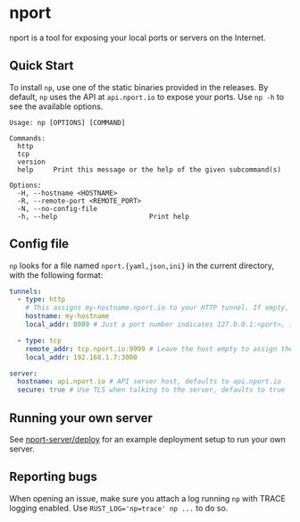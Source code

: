 # nport

nport is a tool for exposing your local ports or servers on the Internet.

## Quick Start

To install `np`, use one of the static binaries provided in the releases. By default, `np` uses
the API at `api.nport.io` to expose your ports. Use `np -h` to see the available options.

```
Usage: np [OPTIONS] [COMMAND]

Commands:
  http
  tcp
  version
  help     Print this message or the help of the given subcommand(s)

Options:
  -H, --hostname <HOSTNAME>
  -R, --remote-port <REMOTE_PORT>
  -N, --no-config-file
  -h, --help                       Print help
```

## Config file

`np` looks for a file named `nport.{yaml,json,ini}` in the current directory, with the following format:

```yaml
tunnels:
  - type: http
    # This assigns my-hostname.nport.io to your HTTP tunnel. If empty, a random hostname is generated
    hostname: my-hostname
    local_addr: 8089 # Just a port number indicates 127.0.0.1:<port>, ip:port syntax is also supported

  - type: tcp
    remote_addr: tcp.nport.io:9999 # Leave the host empty to assign the default one
    local_addr: 192.168.1.7:3000

server:
  hostname: api.nport.io # API server host, defaults to api.nport.io
  secure: true # Use TLS when talking to the server, defaults to true
```

## Running your own server

See [nport-server/deploy](nport-server/deploy) for an example deployment setup to run your own server.

## Reporting bugs

When opening an issue, make sure you attach a log running `np` with TRACE logging enabled.
Use `RUST_LOG='np=trace' np ...` to do so.
